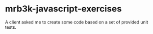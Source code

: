 # mrb3k-javascript-exercises
A client asked me to create some code based on a set of provided unit tests.
